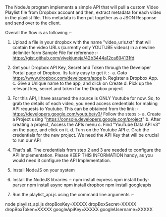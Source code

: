 The NodeJs program implements a simple API that will pull a custom Video Playlist file from Dropbox account and then, extract 
metadata for each video in the playlist file. This metadata is then put together as a JSON Response and send over to the client. 

Overall the flow is as following :-

1. Upload a file in your dropbox with the name "video_urls.txt" that will contain the video URLs (currently only YOUTUBE videos) in a newline delimiter form 
Sample File for reference :- https://gist.github.com/vivekjuneja/42b3444a12ca604131fd

2. Get your Dropbox API Key, Secret and Token through the Developer Portal page of Dropbox. Its fairly easy to get it :-
   a. Goto https://www.dropbox.com/developers/apps
   b. Register a Dropbox App. 
   c. Give a Unique name to the app, and click on Create
   d. Pick up the relevant key, secret and token for the Dropbox project

3. For this API, I have assumed the source is ONLY Youtube for now. So, to grab the details of each video, you need access credentials for making API requests to Youtube. This can be obtained from the link :- https://developers.google.com/youtube/v3/
Follow the steps :-
 a. Create a Project using "https://console.developers.google.com/project"
 b. After creating a project, Access the APIs menu
 c. Find "YouTube Data API v3" on the page, and click on it. 
 d. Turn on the Youtube API
 e. Grab the credentials for the new project. We need the API Key that will be crucial to run our API
 

4. That's all. The credentials from step 2 and 3 are needed to configure the API Implementation. Please KEEP THIS INFORMATION handy, as you would need it configure the API Implementation. 

5. Install NodeJS on your system 

6. Install the NodeJS libraries :-
npm install express
npm install body-parser
npm install async
npm install dropbox
npm install googleapis

7. Run the playlist_api.js using the command line arguments :-

node playlist_api.js dropBoxKey=XXXXX dropBoxSecret=XXXXX dropBoxToken=XXXXX googleApiKey=XXXXX googleUsername=XXXXX
